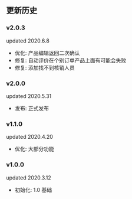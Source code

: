 ## 更新历史

### v2.0.3
updated 2020.6.8
 
- 优化: 产品编辑返回二次确认
- 修复: 自动评价在个别订单产品上面有可能会失败
- 修复: 添加找不到核销人员

### v2.0.0
updated 2020.5.31
 
- 发布: 正式发布

### v1.1.0
updated 2020.4.20
 
- 优化: 大部分功能
 
 ### v1.0.0
 updated 2020.3.12
 
 - 初始化: 1.0 基础